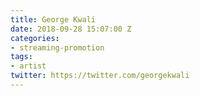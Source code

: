 ```yaml
---
title: George Kwali
date: 2018-09-28 15:07:00 Z
categories:
- streaming-promotion
tags:
- artist
twitter: https://twitter.com/georgekwali
---
```


